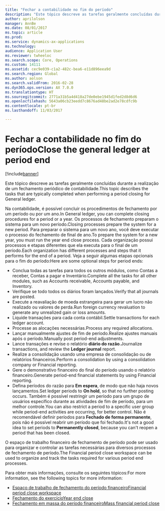 ```yaml
---
title: "Fechar a contabilidade no fim do período"
description: "Este tópico descreve as tarefas geralmente concluídas durante a realização de um fechamento periódico de contabilidade."
author: aprilolson
manager: AnnBe
ms.date: 08/01/2017
ms.topic: article
ms.prod: 
ms.service: dynamics-ax-applications
ms.technology: 
audience: Application User
ms.reviewer: twheeloc
ms.search.scope: Core, Operations
ms.custom: 14111
ms.assetid: cec9e039-c1a2-482c-bea6-e11d896eea9d
ms.search.region: Global
ms.author: aolson
ms.search.validFrom: 2016-02-28
ms.dyn365.ops.version: AX 7.0.0
ms.translationtype: HT
ms.sourcegitcommit: 2771a31b5a4d418a27de0ebe1945d1fed2d8d6d6
ms.openlocfilehash: 5643a06cb23eedd7c8676ad48be2ad2e78cdfc9b
ms.contentlocale: pt-br
ms.lasthandoff: 11/03/2017

---
```


# <a name="close-the-general-ledger-at-period-end"></a><span data-ttu-id="955a8-103">Fechar a contabilidade no fim do período</span><span class="sxs-lookup"><span data-stu-id="955a8-103">Close the general ledger at period end</span></span>

[!include[banner](../includes/banner.md)]


<span data-ttu-id="955a8-104">Este tópico descreve as tarefas geralmente concluídas durante a realização de um fechamento periódico de contabilidade.</span><span class="sxs-lookup"><span data-stu-id="955a8-104">This topic describes the tasks that are typically completed when performing a period closing for General ledger.</span></span> 

<span data-ttu-id="955a8-105">Na contabilidade, é possível concluir os procedimentos de fechamento por um período ou por um ano.</span><span class="sxs-lookup"><span data-stu-id="955a8-105">In General ledger, you can complete closing procedures for a period or a year.</span></span> <span data-ttu-id="955a8-106">Os processos de fechamento preparam o sistema para um novo período.</span><span class="sxs-lookup"><span data-stu-id="955a8-106">Closing processes prepare the system for a new period.</span></span> <span data-ttu-id="955a8-107">Para preparar o sistema para um novo ano, você deve executar o processo do fechamento de final de ano.</span><span class="sxs-lookup"><span data-stu-id="955a8-107">To prepare the system for a new year, you must run the year end close process.</span></span> <span data-ttu-id="955a8-108">Cada organização possui processos e etapas diferentes que ela executa para o final de um período.</span><span class="sxs-lookup"><span data-stu-id="955a8-108">Each organization has different processes and steps that it performs for the end of a period.</span></span> <span data-ttu-id="955a8-109">Veja a seguir algumas etapas opcionais para o fim do período:</span><span class="sxs-lookup"><span data-stu-id="955a8-109">Here are some optional steps for period ends:</span></span>

-   <span data-ttu-id="955a8-110">Conclua todas as tarefas para todos os outros módulos, como Contas a receber, Contas a pagar e Inventário.</span><span class="sxs-lookup"><span data-stu-id="955a8-110">Complete all the tasks for all other modules, such as Accounts receivable, Accounts payable, and Inventory.</span></span>
-   <span data-ttu-id="955a8-111">Verifique se todo todos os diários foram lançados.</span><span class="sxs-lookup"><span data-stu-id="955a8-111">Verify that all journals are posted.</span></span>
-   <span data-ttu-id="955a8-112">Execute a reavaliação de moeda estrangeira para gerar um lucro não realizado ou valores de perda.</span><span class="sxs-lookup"><span data-stu-id="955a8-112">Run foreign currency revaluation to generate any unrealized gain or loss amounts.</span></span>
-   <span data-ttu-id="955a8-113">Liquide transações para cada conta contábil.</span><span class="sxs-lookup"><span data-stu-id="955a8-113">Settle transactions for each ledger account.</span></span>
-   <span data-ttu-id="955a8-114">Processe as alocações necessárias.</span><span class="sxs-lookup"><span data-stu-id="955a8-114">Process any required allocations.</span></span>
-   <span data-ttu-id="955a8-115">Lançar manualmente ajustes de fim de período.Realize ajustes manuais após o período.</span><span class="sxs-lookup"><span data-stu-id="955a8-115">Manually post period-end adjustments.</span></span>
-   <span data-ttu-id="955a8-116">Lance transações e revise o relatório **diário do razão**.</span><span class="sxs-lookup"><span data-stu-id="955a8-116">Journalize transactions, and review the **Ledger journal** report.</span></span>
-   <span data-ttu-id="955a8-117">Realize a consolidação usando uma empresa de consolidação ou de relatórios financeiros.</span><span class="sxs-lookup"><span data-stu-id="955a8-117">Perform a consolidation by using a consolidation company or Financial reporting.</span></span>
-   <span data-ttu-id="955a8-118">Gere o demonstrativo financeiro do final do período usando o relatório financeiro.</span><span class="sxs-lookup"><span data-stu-id="955a8-118">Generate period-end financial statements by using Financial reporting.</span></span>
-   <span data-ttu-id="955a8-119">Defina períodos do razão para **Em espera**, de modo que não haja novos lançamentos.</span><span class="sxs-lookup"><span data-stu-id="955a8-119">Set ledger periods to **On hold**, so that no further posting occurs.</span></span> <span data-ttu-id="955a8-120">Também é possível restringir um período para um grupo de usuários específico durante as atividades de fim de período, para um melhor controle.</span><span class="sxs-lookup"><span data-stu-id="955a8-120">You can also restrict a period to a specific user group while period-end activities are occurring, for better control.</span></span> <span data-ttu-id="955a8-121">Não é recomendável definir períodos para **Fechado de forma permanente**, pois não é possível reabrir um período que foi fechado.</span><span class="sxs-lookup"><span data-stu-id="955a8-121">It's not a good idea to set periods to **Permanently closed**, because you can't reopen a period that has been closed.</span></span>

<span data-ttu-id="955a8-122">O espaço de trabalho financeiro de fechamento de período pode ser usado para organizar e controlar as tarefas necessárias para diversos processos de fechamento de período.</span><span class="sxs-lookup"><span data-stu-id="955a8-122">The Financial period close workspace can be used to organize and track the tasks required for various period end processes.</span></span> 


<span data-ttu-id="955a8-123">Para obter mais informações, consulte os seguintes tópicos:</span><span class="sxs-lookup"><span data-stu-id="955a8-123">For more information, see the following topics for more information:</span></span>
- [<span data-ttu-id="955a8-124">Espaço de trabalho de fechamento do período financeiro</span><span class="sxs-lookup"><span data-stu-id="955a8-124">Financial period close workspace</span></span>](financial-period-close-workspace.md) 
- [<span data-ttu-id="955a8-125">Fechamento do exercício</span><span class="sxs-lookup"><span data-stu-id="955a8-125">Year end close</span></span>](Year-end-close.md)  
- [<span data-ttu-id="955a8-126">Fechamento em massa do período financeiro</span><span class="sxs-lookup"><span data-stu-id="955a8-126">Mass financial period close</span></span>](tasks/mass-financial-period-close.md)





